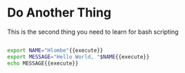 # Do Another Thing
This is the second thing you need to learn for bash scripting

```bash

export NAME="Hlombe"{{execute}}
export MESSAGE="Hello World, "$NAME{{execute}}
echo MESSAGE{{execute}}
```